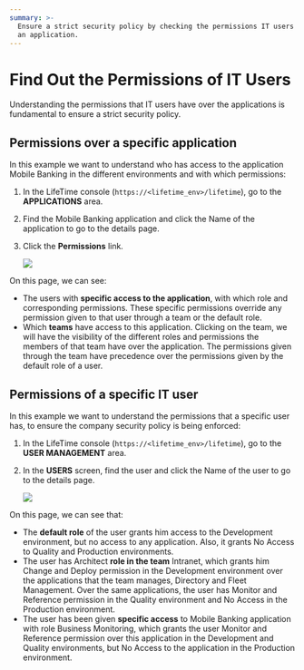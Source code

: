 ```yaml
---
summary: >-
  Ensure a strict security policy by checking the permissions IT users have over
  an application.
---
```


# Find Out the Permissions of IT Users

Understanding the permissions that IT users have over the applications is fundamental to ensure a strict security policy.

## Permissions over a specific application

In this example we want to understand who has access to the application Mobile Banking in the different environments and with which permissions:

1. In the LifeTime console \(`https://<lifetime_env>/lifetime`\), go to the **APPLICATIONS** area.
2. Find the Mobile Banking application and click the Name of the application to go to the details page.
3. Click the **Permissions** link.

   ![](https://github.com/danielmarquespt/docs-product/tree/e7ea3f444d5129dab245c69ab72ae091554bc4fb/src/managing-the-applications-lifecycle/manage-it-teams/images/lt-find-out-the-permissions-of-it-users-1.png?width=950)

On this page, we can see:

* The users with **specific access to the application**, with which role and corresponding permissions. These specific permissions override any permission given to that user through a team or the default role.
* Which **teams** have access to this application. Clicking on the team, we will have the visibility of the different roles and permissions the members of that team have over the application. The permissions given through the team have precedence over the permissions given by the default role of a user.

## Permissions of a specific IT user

In this example we want to understand the permissions that a specific user has, to ensure the company security policy is being enforced:

1. In the LifeTime console \(`https://<lifetime_env>/lifetime`\), go to the **USER MANAGEMENT** area.
2. In the **USERS** screen, find the user and click the Name of the user to go to the details page.

   ![](https://github.com/danielmarquespt/docs-product/tree/e7ea3f444d5129dab245c69ab72ae091554bc4fb/src/managing-the-applications-lifecycle/manage-it-teams/images/lt-find-out-the-permissions-of-it-users-2.png?width=950)

On this page, we can see that:

* The **default role** of the user grants him access to the Development environment, but no access to any application. Also, it grants No Access to Quality and Production environments.
* The user has Architect **role in the team** Intranet, which grants him Change and Deploy permission in the Development environment over the applications that the team manages, Directory and Fleet Management. Over the same applications, the user has Monitor and Reference permission in the Quality environment and No Access in the Production environment.
* The user has been given **specific access** to Mobile Banking application with role Business Monitoring, which grants the user Monitor and Reference permission over this application in the Development and Quality environments, but No Access to the application in the Production environment.

